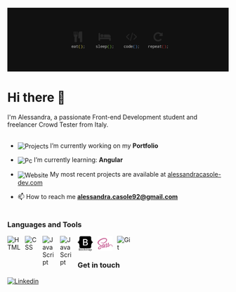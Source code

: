 ![](https://github.com/alessandra-casole/alessandra-casole/blob/main/banner.png)
# Hi there 👋
I'm Alessandra, a passionate Front-end Development student and freelancer Crowd Tester from Italy.</h3>
<br/>
<br/>
- <img align="center" alt="Projects" width="20" src="https://user-images.githubusercontent.com/116037680/230639583-a23b8d8e-2aee-43bd-a8fe-f543850a1a3d.png"> I’m currently working on my **Portfolio**

- <img align="center" alt="Pc" width="20" src="https://user-images.githubusercontent.com/116037680/230639172-978bbdc2-fc11-4507-af2f-61b9ad06e25d.png"> I’m currently learning: **Angular**

- <img align="center" alt="Website" width="20" src="https://user-images.githubusercontent.com/116037680/230639872-7a033f22-a3fc-4a97-9bc4-e596d7534ef4.png"> My most recent projects are available at [alessandracasole-dev.com](https://alessandracasole-dev.com/)

- 📫 How to reach me **alessandra.casole92@gmail.com**

#

### Languages and Tools

<img align="left" alt="HTML" width="30" style="padding-right:10px;" src="https://cdn.jsdelivr.net/gh/devicons/devicon/icons/html5/html5-plain.svg" />
<img align="left" alt="CSS" width="30" style="padding-right:10px;" src="https://cdn.jsdelivr.net/gh/devicons/devicon/icons/css3/css3-plain.svg" />
<img align="left" alt="JavaScript" width="30" style="padding-right:10px;" src="https://cdn.jsdelivr.net/gh/devicons/devicon/icons/javascript/javascript-plain.svg" />
<img align="left" alt="JavaScript" width="30" style="padding-right:10px;" src="https://cdn.jsdelivr.net/gh/devicons/devicon/icons/angularjs/angularjs-original.svg" />
<img align="left" alt="Bootstrap" width="35" style="padding-right:10px;" src="https://raw.githubusercontent.com/devicons/devicon/master/icons/bootstrap/bootstrap-plain-wordmark.svg"> 
<img align="left" alt="Sass" width="35" style="padding-right:10px;" src="https://raw.githubusercontent.com/devicons/devicon/master/icons/sass/sass-original.svg">
<img align="left" alt="Git" width="30" style="padding-right:10px;" src="https://cdn.jsdelivr.net/gh/devicons/devicon/icons/git/git-original.svg" />

<br>

#

### Get in touch

<a href="https://www.linkedin.com/in/alessandracasole/" target="blank" rel="noopener"><img align="center" src="https://user-images.githubusercontent.com/116037680/230717112-984cf6c4-f829-42ee-a9dc-650803b8e306.png" alt="Linkedin" width="30" /></a>





